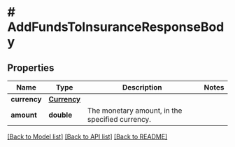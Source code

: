 # # AddFundsToInsuranceResponseBody

## Properties

Name | Type | Description | Notes
------------ | ------------- | ------------- | -------------
**currency** | [**Currency**](Currency.md) |  |
**amount** | **double** | The monetary amount, in the specified currency. |

[[Back to Model list]](../../README.md#models) [[Back to API list]](../../README.md#endpoints) [[Back to README]](../../README.md)
